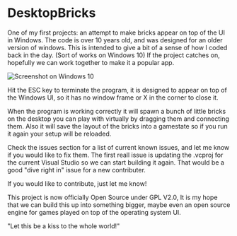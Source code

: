 # DesktopBricks
One of my first projects: an attempt to make bricks appear on top of the UI in Windows. The code is over 10 years old, and was designed for an older version of windows. This is intended to give a bit of a sense of how I coded back in the day. (Sort of works on Windows 10) If the project catches on, hopefully we can work together to make it a popular app.

![Screenshot on Windows 10](https://raw.githubusercontent.com/michaelplzno/DesktopBricks/master/DesktopBricks.PNG)

Hit the ESC key to terminate the program, it is designed to appear on top of the Windows UI, so it has no window frame or X in the corner to close it.

When the program is working correctly it will spawn a bunch of little bricks on the desktop you can play with virtually by dragging them and connecting them. Also it will save the layout of the bricks into a gamestate so if you run it again your setup will be reloaded. 

Check the issues section for a list of current known issues, and let me know if you would like to fix them. The first reall issue is updating the .vcproj for the current Visual Studio so we can start building it again. That would be a good "dive right in" issue for a new contributer.

If you would like to contribute, just let me know!

This project is now officially Open Source under GPL V2.0, It is my hope that we can build this up into something bigger, maybe even an open source engine for games played on top of the operating system UI. 

"Let this be a kiss to the whole world!"

